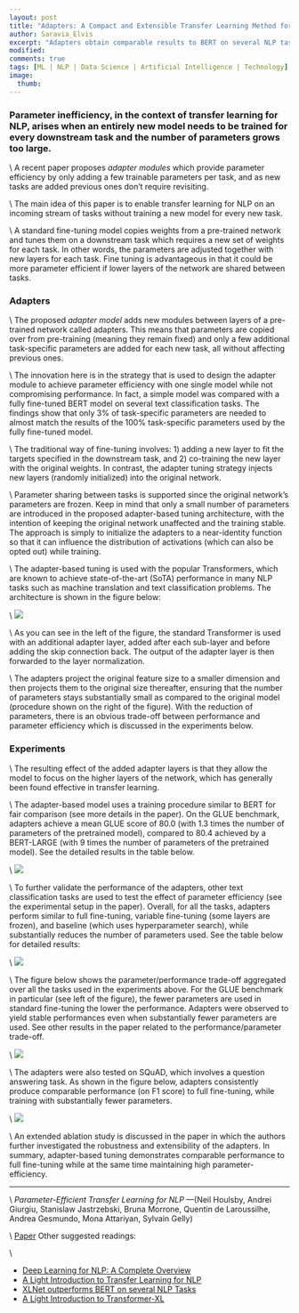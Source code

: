 ```yaml
---
layout: post
title: "Adapters: A Compact and Extensible Transfer Learning Method for NLP"
author: Saravia_Elvis
excerpt: "Adapters obtain comparable results to BERT on several NLP tasks while achieving parameter efficiency."
modified:
comments: true
tags: [ML | NLP | Data Science | Artificial Intelligence | Technology]
image:
  thumb: 
---
```


### **Parameter inefficiency, in the context of transfer learning for NLP, arises when an entirely new model needs to be trained for every downstream task and the number of parameters grows too large.**

\\
A recent paper proposes *adapter modules* which provide parameter efficiency by only adding a few trainable parameters per task, and as new tasks are added previous ones don’t require revisiting.

\\
The main idea of this paper is to enable transfer learning for NLP on an incoming stream of tasks without training a new model for every new task.

\\
A standard fine-tuning model copies weights from a pre-trained network and tunes them on a downstream task which requires a new set of weights for each task. In other words, the parameters are adjusted together with new layers for each task. Fine tuning is advantageous in that it could be more parameter efficient if lower layers of the network are shared between tasks.

### **Adapters**

\\
The proposed *adapter model* adds new modules between layers of a pre-trained network called adapters. This means that parameters are copied over from pre-training (meaning they remain fixed) and only a few additional task-specific parameters are added for each new task, all without affecting previous ones.

\\
The innovation here is in the strategy that is used to design the adapter module to achieve parameter efficiency with one single model while not compromising performance. In fact, a simple model was compared with a fully fine-tuned BERT model on several text classification tasks. The findings show that only 3% of task-specific parameters are needed to almost match the results of the 100% task-specific parameters used by the fully fine-tuned model.

\\
The traditional way of fine-tuning involves: 1) adding a new layer to fit the targets specified in the downstream task, and 2) co-training the new layer with the original weights. In contrast, the adapter tuning strategy injects new layers (randomly initialized) into the original network. 

\\
Parameter sharing between tasks is supported since the original network’s parameters are frozen.
Keep in mind that only a small number of parameters are introduced in the proposed adapter-based tuning architecture, with the intention of keeping the original network unaffected and the training stable. The approach is simply to initialize the adapters to a near-identity function so that it can influence the distribution of activations (which can also be opted out) while training.

\\
The adapter-based tuning is used with the popular Transformers, which are known to achieve state-of-the-art (SoTA) performance in many NLP tasks such as machine translation and text classification problems. The architecture is shown in the figure below:

\\
![](https://miro.medium.com/max/506/0*Z2FMWTCmdkgevHr-.png)

\\
As you can see in the left of the figure, the standard Transformer is used with an additional adapter layer, added after each sub-layer and before adding the skip connection back. The output of the adapter layer is then forwarded to the layer normalization.

\\
The adapters project the original feature size to a smaller dimension and then projects them to the original size thereafter, ensuring that the number of parameters stays substantially small as compared to the original model (procedure shown on the right of the figure). With the reduction of parameters, there is an obvious trade-off between performance and parameter efficiency which is discussed in the experiments below.

### **Experiments**

\\
The resulting effect of the added adapter layers is that they allow the model to focus on the higher layers of the network, which has generally been found effective in transfer learning.

\\
The adapter-based model uses a training procedure similar to BERT for fair comparison (see more details in the paper). On the GLUE benchmark, adapters achieve a mean GLUE score of 80.0 (with 1.3 times the number of parameters of the pretrained model), compared to 80.4 achieved by a BERT-LARGE (with 9 times the number of parameters of the pretrained model). See the detailed results in the table below.

\\
![](https://miro.medium.com/max/650/0*VeYFguchExk1xim1.png)

\\
To further validate the performance of the adapters, other text classification tasks are used to test the effect of parameter efficiency (see the experimental setup in the paper). Overall, for all the tasks, adapters perform similar to full fine-tuning, variable fine-tuning (some layers are frozen), and baseline (which uses hyperparameter search), while substantially reduces the number of parameters used. See the table below for detailed results:

\\
![](https://miro.medium.com/max/601/0*FDPA3tIyrdpr7DNt.png)

\\
The figure below shows the parameter/performance trade-off aggregated over all the tasks used in the experiments above. For the GLUE benchmark in particular (see left of the figure), the fewer parameters are used in standard fine-tuning the lower the performance. Adapters were observed to yield stable performances even when substantially fewer parameters are used. See other results in the paper related to the performance/parameter trade-off.

\\
![](https://miro.medium.com/max/593/0*VQm3lH7NFOP6ytA2.png)

\\
The adapters were also tested on SQuAD, which involves a question answering task. As shown in the figure below, adapters consistently produce comparable performance (on F1 score) to full fine-tuning, while training with substantially fewer parameters.

\\
![](https://miro.medium.com/max/332/0*6wJgi_5TsRwijX-F.png)

\\
An extended ablation study is discussed in the paper in which the authors further investigated the robustness and extensibility of the adapters.
In summary, adapter-based tuning demonstrates comparable performance to full fine-tuning while at the same time maintaining high parameter-efficiency.

----------

\\
*Parameter-Efficient Transfer Learning for NLP* —(Neil Houlsby, Andrei Giurgiu, Stanislaw Jastrzebski, Bruna Morrone, Quentin de Laroussilhe, Andrea Gesmundo, Mona Attariyan, Sylvain Gelly)

\\
[Paper](https://arxiv.org/pdf/1902.00751.pdf)
Other suggested readings:

\\
- [Deep Learning for NLP: A Complete Overview](https://medium.com/dair-ai/deep-learning-for-nlp-an-overview-of-recent-trends-d0d8f40a776d)
- [A Light Introduction to Transfer Learning for NLP](https://medium.com/dair-ai/a-light-introduction-to-transfer-learning-for-nlp-3e2cb56b48c8)
- [XLNet outperforms BERT on several NLP Tasks](https://medium.com/dair-ai/xlnet-outperforms-bert-on-several-nlp-tasks-9ec867bb563b)
- [A Light Introduction to Transformer-XL](https://medium.com/dair-ai/a-light-introduction-to-transformer-xl-be5737feb13)
